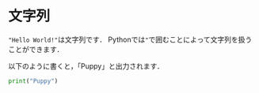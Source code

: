 # 文字列

`"Hello World!"`は文字列です．
Pythonでは`"`で囲むことによって文字列を扱うことができます．

以下のように書くと，「Puppy」と出力されます．

```python
print("Puppy")
```

